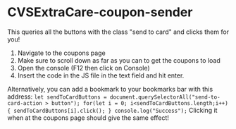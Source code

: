 # CVSExtraCare-coupon-sender

This queries all the buttons with the class "send to card" and clicks them for you!

1. Navigate to the coupons page
2. Make sure to scroll down as far as you can to get the coupons to load
3. Open the console (F12 then click on Console)
4. Insert the code in the JS file in the text field and hit enter.


Alternatively, you can add a bookmark to your bookmarks bar with this address: 
`let sendToCardButtons = document.querySelectorAll("send-to-card-action > button"); for(let i = 0; i<sendToCardButtons.length;i++){ sendToCardButtons[i].click(); } console.log("Success");`
Clicking it when at the coupons page should give the same effect!
